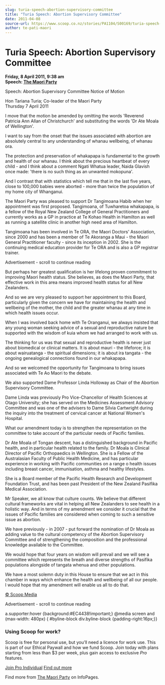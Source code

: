 ```yaml
---
slug: turia-speech-abortion-supervisory-committee
title: "Turia Speech: Abortion Supervisory Committee"
date: 2011-04-08
source-url: https://www.scoop.co.nz/stories/PA1104/S00169/turia-speech-abortion-supervisory-committee.htm
author: te-pati-maori
---
```

Turia Speech: Abortion Supervisory Committee
============================================

**Friday, 8 April 2011, 9:38 am**  
**Speech: [The Maori Party](https://info.scoop.co.nz/The_Maori_Party)**

Speech: Abortion Supervisory Committee Notice of Motion

Hon Tariana Turia; Co-leader of the Maori Party  
Thursday 7 April 2011

I move that the motion be amended by omitting the words 'Reverend Patricia Ann Allan of Christchurch' and substituting the words 'Dr Ate Moala of Wellington'.

I want to say from the onset that the issues associated with abortion are absolutely central to any understanding of whanau wellbeing, of whanau ora.

The protection and preservation of whakapapa is fundamental to the growth and health of our whanau. I think about the precious heartbeat of every child - and I think about a comment Ngati Whatua leader, Naida Glavish once made: 'there is no such thing as an unwanted mokopuna'.

And I contrast that with statistics which tell me that in the last five years, close to 100,000 babies were aborted - more than twice the population of my home city of Whanganui.

The Maori Party was pleased to support Dr Tangimoana Habib when her appointment was first proposed. Tangimoana, of Tuwharetoa whakapapa, is a fellow of the Royal New Zealand College of General Practitioners and currently works as a GP in practice at Te Kohao Health in Hamilton as well as running a satellite clinic in another high need area of Hamilton.

Tangimoana has been involved in Te ORA, the Maori Doctors' Association, since 2000 and has been a member of Te Akoranga a Maui - the Maori General Practitioner faculty - since its inception in 2002. She is the continuing medical education provider for Te ORA and is also a GP registrar trainer.

Advertisement - scroll to continue reading





But perhaps her greatest qualification is her lifelong proven commitment to improving Maori health status. She believes, as does the Maori Party, that effective work in this area means improved health status for all New Zealanders.

And so we are very pleased to support her appointment to this Board, particularly given the concern we have for maintaining the health and wellbeing of the mother, the child and the greater whanau at any time in which health issues occur.

When I was involved back home with Te Oranganui, we always insisted that any young woman seeking advice of a sexual and reproductive nature be supported with the wisdom of kuia whom we had arranged to work with us.

The thinking for us was that sexual and reproductive health is never just about biomedical or clinical matters. It is about mauri - the lifeforce; it is about wairuatanga - the spiritual dimensions; it is about ira tangata - the ongoing genealogical connections found in our whakapapa.

And so we welcomed the opportunity for Tangimoana to bring issues associated with Te Ao Maori to the debate.

  
We also supported Dame Professor Linda Holloway as Chair of the Abortion Supervisory Committee.

Dame Linda was previously Pro Vice-Chancellor of Health Sciences at Otago University; she has served on the Medicines Assessment Advisory Committee and was one of the advisers to Dame Silvia Cartwright during the inquiry into the treatment of cervical cancer at National Women's Hospital.

What our amendment today is to strengthen the representation on the committee to take account of the particular needs of Pacific families.

  
Dr Ate Moala of Tongan descent, has a distinguished background in Pacific health, and in particular health related to the family. Dr Moala is Clinical Director of Pacific Orthopaedics in Wellington. She is a Fellow of the Australasian Faculty of Public Health Medicine, and has particular experience in working with Pacific communities on a range o health issues including breast cancer, immunisation, asthma and healthy lifestyles.

She is a Board member of the Pacific Health Research and Development Foundation Trust, and has been past President of the New Zealand Pasifika Medical Association.

Mr Speaker, we all know that culture counts. We believe that different cultural frameworks are vital in helping all New Zealanders to see health in a holistic way. And in terms of my amendment we consider it crucial that the issues of Pacific families are considered when coming to such a sensitive issue as abortion.

We have previously - in 2007 - put forward the nomination of Dr Moala as adding value to the cultural competency of the Abortion Supervisory Committee and of strengthening the composition and the professional knowledge available to the Committee.

We would hope that four years on wisdom will prevail and we will see a committee which represents the breath and diverse strengths of Pasifika populations alongside of tangata whenua and other populations.

We have a most solemn duty in this House to ensure that we act in this chamber in ways which enhance the health and wellbeing of all our people. I would hope that my amendment will enable us all to do that.

[© Scoop Media](http://www.scoop.co.nz/about/terms.html)  

Advertisement - scroll to continue reading



a.supporter:hover {background:#EC4438!important;} @media screen and (max-width: 480px) { #byline-block div.byline-block {padding-right:16px;}}

### Using Scoop for work?

Scoop is free for personal use, but you’ll need a licence for work use. This is part of our Ethical Paywall and how we fund Scoop. Join today with plans starting from less than $3 per week, plus gain access to exclusive _Pro_ features.  
  
[Join Pro Individual](https://pro.scoop.co.nz/Individual/?from=ProIn24) [Find out more](https://pro.scoop.co.nz/using-scoop-for-work/?from=ProIn24)

Find more from [The Maori Party](https://info.scoop.co.nz/The_Maori_Party) on InfoPages.